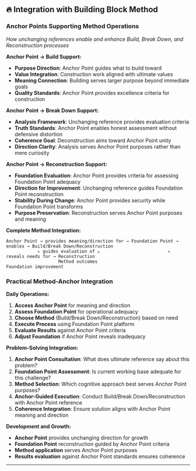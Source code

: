 ## 🔥 Integration with Building Block Method

### Anchor Points Supporting Method Operations
*How unchanging references enable and enhance Build, Break Down, and Reconstruction processes*

**Anchor Point → Build Support:**
- **Purpose Direction**: Anchor Point guides what to build toward
- **Value Integration**: Construction work aligned with ultimate values
- **Meaning Connection**: Building serves larger purpose beyond immediate goals
- **Quality Standards**: Anchor Point provides excellence criteria for construction

**Anchor Point → Break Down Support:**
- **Analysis Framework**: Unchanging reference provides evaluation criteria
- **Truth Standards**: Anchor Point enables honest assessment without defensive distortion
- **Coherence Goal**: Deconstruction aims toward Anchor Point unity
- **Direction Clarity**: Analysis serves Anchor Point purposes rather than mere curiosity

**Anchor Point → Reconstruction Support:**
- **Foundation Evaluation**: Anchor Point provides criteria for assessing Foundation Point adequacy
- **Direction for Improvement**: Unchanging reference guides Foundation Point reconstruction
- **Stability During Change**: Anchor Point provides security while Foundation Point transforms
- **Purpose Preservation**: Reconstruction serves Anchor Point purposes and meaning

**Complete Method Integration:**
```
Anchor Point → provides meaning/direction for → Foundation Point → enables → Build/Break Down/Reconstruction
            ↖ guides evaluation of ↙                          ↖ reveals needs for → Reconstruction
                    Method outcomes                                    Foundation improvement
```

### Practical Method-Anchor Integration

**Daily Operations:**
1. **Access Anchor Point** for meaning and direction
2. **Assess Foundation Point** for operational adequacy
3. **Choose Method** (Build/Break Down/Reconstruction) based on need
4. **Execute Process** using Foundation Point platform
5. **Evaluate Results** against Anchor Point criteria
6. **Adjust Foundation** if Anchor Point reveals inadequacy

**Problem-Solving Integration:**
1. **Anchor Point Consultation**: What does ultimate reference say about this problem?
2. **Foundation Point Assessment**: Is current working base adequate for this challenge?
3. **Method Selection**: Which cognitive approach best serves Anchor Point purposes?
4. **Anchor-Guided Execution**: Conduct Build/Break Down/Reconstruction with Anchor Point reference
5. **Coherence Integration**: Ensure solution aligns with Anchor Point meaning and direction

**Development and Growth:**
- **Anchor Point** provides unchanging direction for growth
- **Foundation Point** reconstruction guided by Anchor Point criteria
- **Method application** serves Anchor Point purposes
- **Results evaluation** against Anchor Point standards ensures coherence

---

